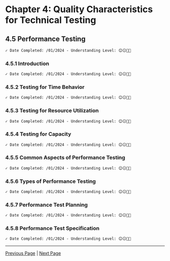 # Chapter 4: Quality Characteristics for Technical Testing

## 4.5 Performance Testing

```markdown
✓ Date Completed: /01/2024 - Understanding Level: 😊😐🤢🤮
```

### 4.5.1 Introduction

```markdown
✓ Date Completed: /01/2024 - Understanding Level: 😊😐🤢🤮
```

### 4.5.2 Testing for Time Behavior

```markdown
✓ Date Completed: /01/2024 - Understanding Level: 😊😐🤢🤮
```

### 4.5.3 Testing for Resource Utilization

```markdown
✓ Date Completed: /01/2024 - Understanding Level: 😊😐🤢🤮
```

### 4.5.4 Testing for Capacity

```markdown
✓ Date Completed: /01/2024 - Understanding Level: 😊😐🤢🤮
```

### 4.5.5 Common Aspects of Performance Testing

```markdown
✓ Date Completed: /01/2024 - Understanding Level: 😊😐🤢🤮
```

### 4.5.6 Types of Performance Testing

```markdown
✓ Date Completed: /01/2024 - Understanding Level: 😊😐🤢🤮
```

### 4.5.7 Performance Test Planning

```markdown
✓ Date Completed: /01/2024 - Understanding Level: 😊😐🤢🤮
```

### 4.5.8 Performance Test Specification

```markdown
✓ Date Completed: /01/2024 - Understanding Level: 😊😐🤢🤮
```

---

[Previous Page](4.4-reliability-testing.md) | [Next Page](4.6-maintainability-testing.md)
